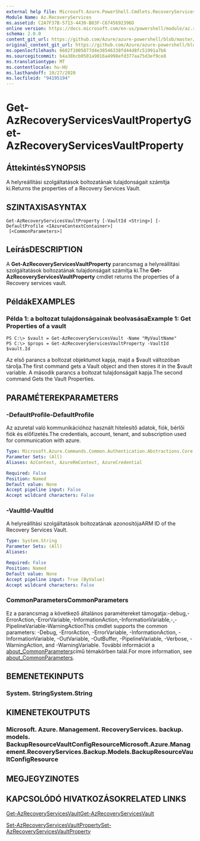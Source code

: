 ```yaml
---
external help file: Microsoft.Azure.PowerShell.Cmdlets.RecoveryServices.Backup.dll-Help.xml
Module Name: Az.RecoveryServices
ms.assetid: C2A7F37B-5713-4430-B83F-C6745692396D
online version: https://docs.microsoft.com/en-us/powershell/module/az.recoveryservices/get-azrecoveryservicesvaultproperty
schema: 2.0.0
content_git_url: https://github.com/Azure/azure-powershell/blob/master/src/RecoveryServices/RecoveryServices/help/Get-AzRecoveryServicesVaultProperty.md
original_content_git_url: https://github.com/Azure/azure-powershell/blob/master/src/RecoveryServices/RecoveryServices/help/Get-AzRecoveryServicesVaultProperty.md
ms.openlocfilehash: 6602f1005877d4e38546338fd44d8fc51991a7b6
ms.sourcegitcommit: b4a38bcb0501a9016a4998efd377aa75d3ef9ce8
ms.translationtype: MT
ms.contentlocale: hu-HU
ms.lasthandoff: 10/27/2020
ms.locfileid: "94195194"
---
```

# <span data-ttu-id="302ad-101">Get-AzRecoveryServicesVaultProperty</span><span class="sxs-lookup"><span data-stu-id="302ad-101">Get-AzRecoveryServicesVaultProperty</span></span>

## <span data-ttu-id="302ad-102">Áttekintés</span><span class="sxs-lookup"><span data-stu-id="302ad-102">SYNOPSIS</span></span>
<span data-ttu-id="302ad-103">A helyreállítási szolgáltatások boltozatának tulajdonságait számítja ki.</span><span class="sxs-lookup"><span data-stu-id="302ad-103">Returns the properties of a Recovery Services Vault.</span></span>

## <span data-ttu-id="302ad-104">SZINTAXISA</span><span class="sxs-lookup"><span data-stu-id="302ad-104">SYNTAX</span></span>

```
Get-AzRecoveryServicesVaultProperty [-VaultId <String>] [-DefaultProfile <IAzureContextContainer>]
 [<CommonParameters>]
```

## <span data-ttu-id="302ad-105">Leírás</span><span class="sxs-lookup"><span data-stu-id="302ad-105">DESCRIPTION</span></span>
<span data-ttu-id="302ad-106">A **Get-AzRecoveryServicesVaultProperty** parancsmag a helyreállítási szolgáltatások boltozatának tulajdonságait számítja ki.</span><span class="sxs-lookup"><span data-stu-id="302ad-106">The **Get-AzRecoveryServicesVaultProperty** cmdlet returns the properties of a Recovery services vault.</span></span>

## <span data-ttu-id="302ad-107">Példák</span><span class="sxs-lookup"><span data-stu-id="302ad-107">EXAMPLES</span></span>

### <span data-ttu-id="302ad-108">Példa 1: a boltozat tulajdonságainak beolvasása</span><span class="sxs-lookup"><span data-stu-id="302ad-108">Example 1: Get Properties of a vault</span></span>
```
PS C:\> $vault = Get-AzRecoveryServicesVault -Name "MyVaultName"
PS C:\> $props = Get-AzRecoveryServicesVaultProperty -VaultId $vault.Id
```

<span data-ttu-id="302ad-109">Az első parancs a boltozat objektumot kapja, majd a $vault változóban tárolja.</span><span class="sxs-lookup"><span data-stu-id="302ad-109">The first command gets a Vault object and then stores it in the $vault variable.</span></span>
<span data-ttu-id="302ad-110">A második parancs a boltozat tulajdonságait kapja.</span><span class="sxs-lookup"><span data-stu-id="302ad-110">The second command Gets the Vault Properties.</span></span>

## <span data-ttu-id="302ad-111">PARAMÉTEREK</span><span class="sxs-lookup"><span data-stu-id="302ad-111">PARAMETERS</span></span>

### <span data-ttu-id="302ad-112">-DefaultProfile</span><span class="sxs-lookup"><span data-stu-id="302ad-112">-DefaultProfile</span></span>
<span data-ttu-id="302ad-113">Az azuretal való kommunikációhoz használt hitelesítő adatok, fiók, bérlői fiók és előfizetés.</span><span class="sxs-lookup"><span data-stu-id="302ad-113">The credentials, account, tenant, and subscription used for communication with azure.</span></span>

```yaml
Type: Microsoft.Azure.Commands.Common.Authentication.Abstractions.Core.IAzureContextContainer
Parameter Sets: (All)
Aliases: AzContext, AzureRmContext, AzureCredential

Required: False
Position: Named
Default value: None
Accept pipeline input: False
Accept wildcard characters: False
```

### <span data-ttu-id="302ad-114">-VaultId</span><span class="sxs-lookup"><span data-stu-id="302ad-114">-VaultId</span></span>
<span data-ttu-id="302ad-115">A helyreállítási szolgáltatások boltozatának azonosítója</span><span class="sxs-lookup"><span data-stu-id="302ad-115">ARM ID of the Recovery Services Vault.</span></span>

```yaml
Type: System.String
Parameter Sets: (All)
Aliases:

Required: False
Position: Named
Default value: None
Accept pipeline input: True (ByValue)
Accept wildcard characters: False
```

### <span data-ttu-id="302ad-116">CommonParameters</span><span class="sxs-lookup"><span data-stu-id="302ad-116">CommonParameters</span></span>
<span data-ttu-id="302ad-117">Ez a parancsmag a következő általános paramétereket támogatja:-debug,-ErrorAction,-ErrorVariable,-InformationAction,-InformationVariable,-,-PipelineVariable-WarningAction</span><span class="sxs-lookup"><span data-stu-id="302ad-117">This cmdlet supports the common parameters: -Debug, -ErrorAction, -ErrorVariable, -InformationAction, -InformationVariable, -OutVariable, -OutBuffer, -PipelineVariable, -Verbose, -WarningAction, and -WarningVariable.</span></span> <span data-ttu-id="302ad-118">További információt a [about_CommonParameters](http://go.microsoft.com/fwlink/?LinkID=113216)című témakörben talál.</span><span class="sxs-lookup"><span data-stu-id="302ad-118">For more information, see [about_CommonParameters](http://go.microsoft.com/fwlink/?LinkID=113216).</span></span>

## <span data-ttu-id="302ad-119">BEMENETEK</span><span class="sxs-lookup"><span data-stu-id="302ad-119">INPUTS</span></span>

### <span data-ttu-id="302ad-120">System. String</span><span class="sxs-lookup"><span data-stu-id="302ad-120">System.String</span></span>

## <span data-ttu-id="302ad-121">KIMENETEK</span><span class="sxs-lookup"><span data-stu-id="302ad-121">OUTPUTS</span></span>

### <span data-ttu-id="302ad-122">Microsoft. Azure. Management. RecoveryServices. backup. models. BackupResourceVaultConfigResource</span><span class="sxs-lookup"><span data-stu-id="302ad-122">Microsoft.Azure.Management.RecoveryServices.Backup.Models.BackupResourceVaultConfigResource</span></span>

## <span data-ttu-id="302ad-123">MEGJEGYZI</span><span class="sxs-lookup"><span data-stu-id="302ad-123">NOTES</span></span>

## <span data-ttu-id="302ad-124">KAPCSOLÓDÓ HIVATKOZÁSOK</span><span class="sxs-lookup"><span data-stu-id="302ad-124">RELATED LINKS</span></span>

[<span data-ttu-id="302ad-125">Get-AzRecoveryServicesVault</span><span class="sxs-lookup"><span data-stu-id="302ad-125">Get-AzRecoveryServicesVault</span></span>](./Get-AzRecoveryServicesVault.md)

[<span data-ttu-id="302ad-126">Set-AzRecoveryServicesVaultProperty</span><span class="sxs-lookup"><span data-stu-id="302ad-126">Set-AzRecoveryServicesVaultProperty</span></span>](./Set-AzRecoveryServicesVaultProperty.md)
